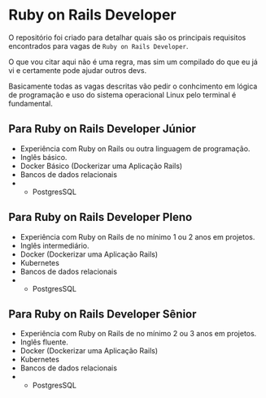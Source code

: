 # Ruby on Rails Developer

O repositório foi criado para detalhar quais são os principais requisitos
encontrados para vagas de ``Ruby on Rails Developer``.

O que vou citar aqui não é uma regra, mas sim um compilado do que eu já vi e
certamente pode ajudar outros devs.

Basicamente todas as vagas descritas vão pedir o conhcimento em lógica de
programação e uso do sistema operacional Linux pelo terminal é fundamental.

## Para Ruby on Rails Developer Júnior
- Experiência com Ruby on Rails ou outra linguagem de programação.
- Inglês básico.
- Docker Básico (Dockerizar uma Aplicação Rails)
- Bancos de dados relacionais
- - PostgresSQL

## Para Ruby on Rails Developer Pleno
- Experiência com Ruby on Rails de no mínimo 1 ou 2 anos em projetos.
- Inglês intermediário.
- Docker (Dockerizar uma Aplicação Rails)
- Kubernetes
- Bancos de dados relacionais
- - PostgresSQL

## Para Ruby on Rails Developer Sênior
- Experiência com Ruby on Rails de no mínimo 2 ou 3 anos em projetos.
- Inglês fluente.
- Docker (Dockerizar uma Aplicação Rails)
- Kubernetes
- Bancos de dados relacionais
- - PostgresSQL
